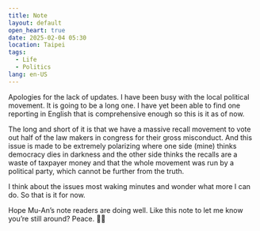 ```yaml
---
title: Note
layout: default
open_heart: true
date: 2025-02-04 05:30
location: Taipei
tags: 
  - Life
  - Politics
lang: en-US
---
```


Apologies for the lack of updates. I have been busy with the local political movement. It is going to be a long one. I have yet been able to find one reporting in English that is comprehensive enough so this is it as of now.

The long and short of it is that we have a massive recall movement to vote out half of the law makers in congress for their gross misconduct. And this issue is made to be extremely polarizing where one side (mine) thinks democracy dies in darkness and the other side thinks the recalls are a waste of taxpayer money and that the whole movement was run by a political party, which cannot be further from the truth.

I think about the issues most waking minutes and wonder what more I can do. So that is it for now.

Hope Mu-An’s note readers are doing well. Like this note to let me know you’re still around? Peace. ✌🏼
